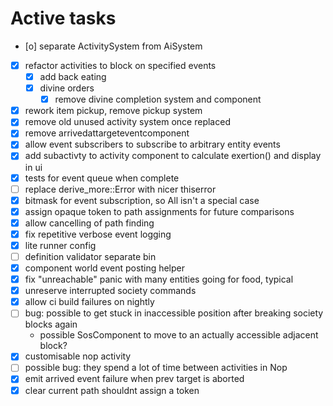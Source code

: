 # Active tasks

* [o] separate ActivitySystem from AiSystem
* [X] refactor activities to block on specified events
	* [X] add back eating
	* [X] divine orders
		* [X] remove divine completion system and component
* [X] rework item pickup, remove pickup system
* [X] remove old unused activity system once replaced
* [X] remove arrivedattargeteventcomponent
* [X] allow event subscribers to subscribe to arbitrary entity events
* [X] add subactivty to activity component to calculate exertion() and display in ui
* [X] tests for event queue when complete
* [ ] replace derive_more::Error with nicer thiserror
* [X] bitmask for event subscription, so All isn't a special case
* [X] assign opaque token to path assignments for future comparisons
* [X] allow cancelling of path finding
* [X] fix repetitive verbose event logging
* [X] lite runner config
* [ ] definition validator separate bin
* [X] component world event posting helper
* [X] fix "unreachable" panic with many entities going for food, typical
* [X] unreserve interrupted society commands
* [X] allow ci build failures on nightly
* [ ] bug: possible to get stuck in inaccessible position after breaking society blocks again
	* possible SosComponent to move to an actually accessible adjacent block?
* [X] customisable nop activity
* [ ] possible bug: they spend a lot of time between activities in Nop
* [X] emit arrived event failure when prev target is aborted
* [X] clear current path shouldnt assign a token
